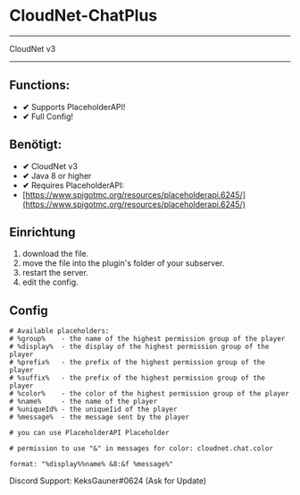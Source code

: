# CloudNet-ChatPlus
_____________________________________________________
CloudNet
v3
_____________________________________________________

## Functions:
* **✔** Supports PlaceholderAPI!
* **✔** Full Config!

## Benötigt:
* **✔** CloudNet v3
* **✔** Java 8 or higher
* **✔** Requires PlaceholderAPI:
* [https://www.spigotmc.org/resources/placeholderapi.6245/](https://www.spigotmc.org/resources/placeholderapi.6245/)

## Einrichtung
1. download the file.
2. move the file into the plugin's folder of your subserver.
3. restart the server.
4. edit the config.

## Config
```
# Available placeholders:
# %group%    - the name of the highest permission group of the player
# %display%  - the display of the highest permission group of the player
# %prefix%   - the prefix of the highest permission group of the player
# %suffix%   - the prefix of the highest permission group of the player
# %color%    - the color of the highest permission group of the player
# %name%     - the name of the player
# %uniqueId% - the uniqueIid of the player
# %message%  - the message sent by the player

# you can use PlaceholderAPI Placeholder

# permission to use "&" in messages for color: cloudnet.chat.color

format: "%display%%name% &8:&f %message%"
```

Discord Support: KeksGauner#0624 (Ask for Update)
